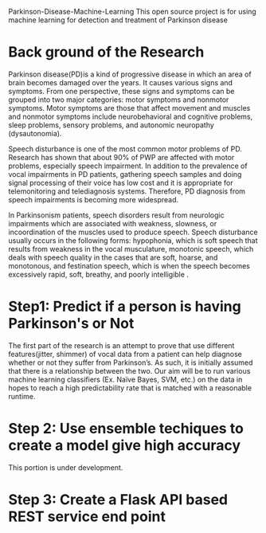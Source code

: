 Parkinson-Disease-Machine-Learning
This open source project is for using machine learning for detection and treatment of Parkinson disease


Back ground of the Research
==============================

 Parkinson disease(PD)is a kind of progressive disease in which an area of brain becomes damaged over the years. It causes various signs and symptoms. From one perspective, these signs and symptoms can be grouped into two major categories: motor symptoms and nonmotor symptoms. Motor symptoms are those that affect movement and muscles and nonmotor symptoms include neurobehavioral and cognitive problems, sleep problems, sensory problems, and autonomic neuropathy (dysautonomia).

Speech disturbance is one of the most common motor problems of PD. Research has shown that about 90% of PWP are affected with motor problems, especially speech impairment. In addition to the prevalence of vocal impairments in PD patients, gathering speech samples and doing signal processing of their voice has low cost and it is appropriate for telemonitoring and telediagnosis systems. Therefore, PD diagnosis from speech impairments is becoming more widespread.

In Parkinsonism patients, speech disorders result from neurologic impairments which are associated with weakness, slowness, or incoordination of the muscles used to produce speech. Speech disturbance usually occurs in the following forms: hypophonia, which is soft speech that results from weakness in the vocal musculature, monotonic speech, which deals with speech quality in the cases that are soft, hoarse, and monotonous, and festination speech, which is when the speech becomes excessively rapid, soft, breathy, and poorly intelligible .

Step1: Predict if a person is having Parkinson's or Not
===========================================================
The first part of the research is an attempt to prove that use different features(jitter, shimmer) of vocal data from a patient can help diagnose whether or not they suffer from Parkinson’s. As such, it is initially assumed that there is a relationship between the two. Our aim will be to run various machine learning classifiers (Ex. Naïve Bayes, SVM, etc.) on the data in hopes to reach a high predictability rate that is matched with a reasonable runtime. 

Step 2:  Use ensemble techiques to create a model give high accuracy 
===================================================================

This portion is under development.

Step 3: Create a Flask API  based REST service end point
===================================================================
